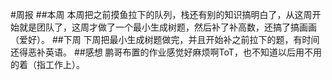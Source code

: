 #周报  ##本周 本周把之前摸鱼拉下的队列，栈还有别的知识搞明白了，从这周开始就是团队了，这周才做了一个最小生成树题，然后补了补高数，还搞了搞画画（爱好）。 ##下周 下周把最小生成树题做完，并且开始补之前拉下的题，有时间还得恶补英语。 ##感想 鹏哥布置的作业感觉好麻烦啊ToT，也不知道以后用不用的着（指工作上）。
